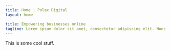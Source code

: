 ```yaml
---
title: Home | Polax Digital
layout: home

title: Empowering businesses online
tagline: Lorem ipsum dolor sit amet, consectetur adipiscing elit. Nunc odio in et, lectus sit lorem id integer.
---
```


This is some cool stuff.
